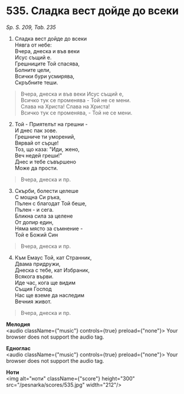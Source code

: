 # 535. Сладка вест дойде до всеки

_Sp. S. 209, Tab. 235_

1. Сладка вест дойде до всеки  
Нявга от небе:  
Вчера, днеска и във веки  
Исус същий е.  
Грешниците Той спасява,  
Болните цели,  
Всички бури усмирява,  
Скръбните теши.  

> Вчера, днеска и във веки Исус същий е,  
> Всичко тук се променява - Той не се мени.  
> Слава на Христа! Слава на Христа!  
> Всичко тук се променява, - Той не се мени.  

2. Той - Приятелът на грешни -  
И днес пак зове.  
Грешниче ти уморений,  
Вярвай от сърце!  
Тоз, що каза: "Иди, жено,  
Веч недей греши!"  
Днес и тебе съвършено  
Може да прости.  

> Вчера, днеска и пр.  

3. Скърби, болести целеше  
С мощна Си ръка,  
Пълен с благодат Той беше,  
Пълен - и сега.  
Бликна сила за целене  
От допир един,  
Няма място за съмнение -  
Той е Божий Син  

> Вчера, днеска и пр.  

4. Към Емаус Той, кат Странник,  
Двама придружи,  
Днеска с тебе, кат Избраник,  
Всякога върви.  
Иде час, кога ще видим  
Същия Господ  
Нас ще вземе да наследим  
Вечния живот.  

> Вчера, днеска и пр.

**Мелодия**  
<audio className={"music"} controls={true} preload={"none"}>
    <source src="/pesnarka/mp3/535.mp3" type="audio/mpeg"/>
    Your browser does not support the audio tag.
</audio>

**Едноглас**  
<audio className={"music"} controls={true} preload={"none"}>
    <source src="/pesnarka/transp/535.mp3" type="audio/mpeg"/>
    Your browser does not support the audio tag.
</audio>

**Ноти**  
<img alt="ноти" className={"score"} height="300" src="/pesnarka/scores/535.jpg" width="212"/>
